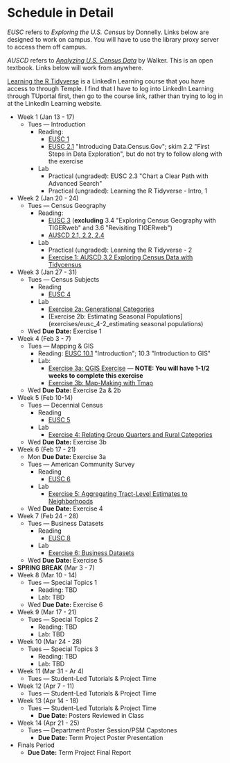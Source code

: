 # Schedule in Detail

*EUSC* refers to *Exploring the U.S. Census* by Donnelly. Links below are designed to work on campus. You will have to use the library proxy server to access them off campus.

*AUSCD* refers to [*Analyzing U.S. Census Data*](https://walker-data.com/census-r/index.html) by Walker. This is an open textbook. Links below will work from anywhere.

[Learning the R Tidyverse](https://www.linkedin.com/learning/learning-the-r-tidyverse-24332729) is a LinkedIn Learning course that you have access to through Temple. I find that I have to log into LinkedIn Learning through TUportal first, then go to the course link, rather than trying to log in at the LinkedIn Learning website.

* Week 1 (Jan 13 - 17)
    * Tues — Introduction
        * Reading: 
            * [EUSC 1](https://methods.sagepub.com/book/mono/exploring-the-us-census/chpt/1-placing-census-context)
            * [EUSC 2.1](https://methods.sagepub.com/book/mono/exploring-the-us-census/chpt/2-dive-into-data) "Introducing Data.Census.Gov"; skim 2.2 "First Steps in Data Exploration", but do not try to follow along with the exercise
        * Lab
            * Practical (ungraded): EUSC 2.3 "Chart a Clear Path with Advanced Search"
            * Practical (ungraded): Learning the R Tidyverse - Intro, 1
* Week 2 (Jan 20 - 24)
    * Tues — Census Geography
        * Reading: 
            * [EUSC 3](https://methods.sagepub.com/book/mono/exploring-the-us-census/chpt/3-census-geography) (**excluding** 3.4 "Exploring Census Geography with TIGERweb" and 3.6 "Revisiting TIGERweb")
            * [AUSCD 2.1, 2.2, 2.4](https://walker-data.com/census-r/an-introduction-to-tidycensus.html)
        * Lab
            * Practical (ungraded): Learning the R Tidyverse - 2
            * [Exercise 1: AUSCD 3.2 Exploring Census Data with Tidycensus](exercises/auscd_3-2_exploring_census_data_with_tidyverse_tools.md)
* Week 3 (Jan 27 - 31)
    * Tues — Census Subjects
        * Reading
            * [EUSC 4](https://methods.sagepub.com/book/mono/exploring-the-us-census/chpt/4-subject-characteristics)
        * Lab
            * [Exercise 2a: Generational Categories](exercises/eusc_4-1_generational_categories)
            * [Exercise 2b: Estimating Seasonal Populations](exercises/eusc_4-2_estimating seasonal populations)
    * Wed **Due Date:** Exercise 1
* Week 4 (Feb 3 - 7)
    * Tues — Mapping & GIS
        * Reading:
            [EUSC 10.1](https://methods.sagepub.com/book/mono/exploring-the-us-census/chpt/10-mapping-gis) "Introduction"; 10.3 "Introduction to GIS"
        * Lab:
            * [Exercise 3a: QGIS Exercise](exercises/eusc_10-4_qgis_exercise) — **NOTE: You will have 1-1/2 weeks to complete this exercise**
            * [Exercise 3b: Map-Making with Tmap](exercises/auscd_6-3_map-making_with_tmap)
     * Wed **Due Date:** Exercise 2a & 2b
* Week 5 (Feb 10-14)
    * Tues — Decennial Census
        * Reading
            * [EUSC 5](https://methods.sagepub.com/book/mono/exploring-the-us-census/chpt/5-decennial-census)
        * Lab
            * [Exercise 4: Relating Group Quarters and Rural Categories](exercises/eusc_5-1_relating_group_quarters_and_rural_categories_with_calc)
    * Wed **Due Date:** Exercise 3b
* Week 6 (Feb 17 - 21)
    * Mon **Due Date:** Exercise 3a
    * Tues — American Community Survey
        * Reading
            * [EUSC 6](https://methods.sagepub.com/book/mono/exploring-the-us-census/chpt/6-american-community-survey)
        * Lab
            * [Exercise 5: Aggregating Tract-Level Estimates to Neighborhoods](exercises/eusc_6-1_aggregating_tract-level_estimates_to_neighborhoods)            
    * Wed **Due Date:** Exercise 4
* Week 7 (Feb 24 - 28)
    * Tues — Business Datasets
        * Reading
            * [EUSC 8](https://methods.sagepub.com/book/mono/exploring-the-us-census/chpt/8-business-datasets)
        * Lab
            * [Exercise 6: Business Datasets](exercises/business_datasets)
    * Wed **Due Date:** Exercise 5
* **SPRING BREAK** (Mar 3 - 7)
* Week 8 (Mar 10 - 14)
    * Tues — Special Topics 1
        * Reading: TBD
        * Lab: TBD
    * Wed **Due Date:** Exercise 6
* Week 9 (Mar 17 - 21)
    * Tues — Special Topics 2
        * Reading: TBD
        * Lab: TBD
* Week 10 (Mar 24 - 28)
    * Tues — Special Topics 3
        * Reading: TBD
        * Lab: TBD
* Week 11 (Mar 31 - Ar 4)
    * Tues — Student-Led Tutorials & Project Time
* Week 12 (Apr 7 - 11)
    * Tues — Student-Led Tutorials & Project Time
* Week 13 (Apr 14 - 18)
    * Tues — Student-Led Tutorials & Project Time
        * **Due Date:** Posters Reviewed in Class
* Week 14 (Apr 21 - 25)
    * Tues — Department Poster Session/PSM Capstones
        * **Due Date:** Term Project Poster Presentation
* Finals Period
    * **Due Date:** Term Project Final Report
